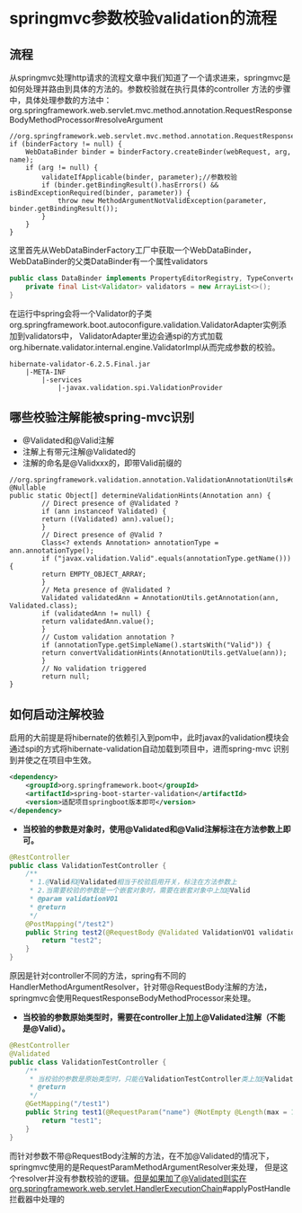 # springmvc参数校验validation的流程
## 流程
从springmvc处理http请求的流程文章中我们知道了一个请求进来，springmvc是如何处理并路由到具体的方法的。参数校验就在执行具体的controller
方法的步骤中，具体处理参数的方法中：
org.springframework.web.servlet.mvc.method.annotation.RequestResponseBodyMethodProcessor#resolveArgument

```text
//org.springframework.web.servlet.mvc.method.annotation.RequestResponseBodyMethodProcessor#resolveArgument
if (binderFactory != null) {
    WebDataBinder binder = binderFactory.createBinder(webRequest, arg, name);
    if (arg != null) {
        validateIfApplicable(binder, parameter);//参数校验
        if (binder.getBindingResult().hasErrors() && isBindExceptionRequired(binder, parameter)) {
            throw new MethodArgumentNotValidException(parameter, binder.getBindingResult());
        }
    }
}
```
这里首先从WebDataBinderFactory工厂中获取一个WebDataBinder，WebDataBinder的父类DataBinder有一个属性validators
```java
public class DataBinder implements PropertyEditorRegistry, TypeConverter {
    private final List<Validator> validators = new ArrayList<>();
}
```
在运行中spring会将一个Validator的子类org.springframework.boot.autoconfigure.validation.ValidatorAdapter实例添加到validators中，
ValidatorAdapter里边会通spi的方式加载org.hibernate.validator.internal.engine.ValidatorImpl从而完成参数的校验。
```text
hibernate-validator-6.2.5.Final.jar
    |-META-INF
        |-services
            |-javax.validation.spi.ValidationProvider      
```

## 哪些校验注解能被spring-mvc识别
- @Validated和@Valid注解
- 注解上有带元注解@Validated的
- 注解的命名是@Validxxx的，即带Valid前缀的
```text
//org.springframework.validation.annotation.ValidationAnnotationUtils#determineValidationHints
@Nullable
public static Object[] determineValidationHints(Annotation ann) {
        // Direct presence of @Validated ?
        if (ann instanceof Validated) {
        return ((Validated) ann).value();
        }
        // Direct presence of @Valid ?
        Class<? extends Annotation> annotationType = ann.annotationType();
        if ("javax.validation.Valid".equals(annotationType.getName())) {
        return EMPTY_OBJECT_ARRAY;
        }
        // Meta presence of @Validated ?
        Validated validatedAnn = AnnotationUtils.getAnnotation(ann, Validated.class);
        if (validatedAnn != null) {
        return validatedAnn.value();
        }
        // Custom validation annotation ?
        if (annotationType.getSimpleName().startsWith("Valid")) {
        return convertValidationHints(AnnotationUtils.getValue(ann));
        }
        // No validation triggered
        return null;
}
```

## 如何启动注解校验
启用的大前提是将hibernate的依赖引入到pom中，此时javax的validation模块会通过spi的方式将hibernate-validation自动加载到项目中，进而spring-mvc
识别到并使之在项目中生效。
```xml
<dependency>
    <groupId>org.springframework.boot</groupId>
    <artifactId>spring-boot-starter-validation</artifactId>
    <version>适配项目springboot版本即可</version>
</dependency>

```
- **当校验的参数是对象时，使用@Validated和@Valid注解标注在方法参数上即可。**
```java
@RestController
public class ValidationTestController {
    /**
     * 1.@Valid和@Validated相当于校验启用开关，标注在方法参数上
     * 2.当需要校验的参数是一个嵌套对象时，需要在嵌套对象中上加@Valid
     * @param validationVO1
     * @return
     */
    @PostMapping("/test2")
    public String test2(@RequestBody @Validated ValidationVO1 validationVO1){
        return "test2";
    }
}
```
原因是针对controller不同的方法，spring有不同的HandlerMethodArgumentResolver，针对带@RequestBody注解的方法，
springmvc会使用RequestResponseBodyMethodProcessor来处理。


- **当校验的参数原始类型时，需要在controller上加上@Validated注解（不能是@Valid）。**
```java
@RestController
@Validated
public class ValidationTestController {
    /**
     * 当校验的参数是原始类型时，只能在ValidationTestController类上加@Validated，校验才生效
     * @return
     */
    @GetMapping("/test1")
    public String test1(@RequestParam("name") @NotEmpty @Length(max = 11) String name){
        return "test1";
    }
}
```
而针对参数不带@RequestBody注解的方法，在不加@Validated的情况下，springmvc使用的是RequestParamMethodArgumentResolver来处理，
但是这个resolver并没有参数校验的逻辑。但是如果加了@Validated则实在org.springframework.web.servlet.HandlerExecutionChain#applyPostHandle
拦截器中处理的

